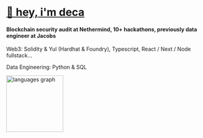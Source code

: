 # [👋 hey, i'm deca](https://linktr.ee/deca12x)
#### Blockchain security audit at Nethermind, 10+ hackathons, previously data engineer at Jacobs

<p>Web3: Solidity & Yul (Hardhat & Foundry), Typescript, React / Next / Node fullstack...</p>

<p>Data Engineering: Python & SQL</p>

<div align="left">
  <img src="https://github-readme-stats.vercel.app/api/top-langs?username=deca12x&locale=en&hide_title=false&layout=compact&card_width=320&langs_count=5&theme=dracula&hide_border=false" height="150" alt="languages graph"  />
</div>




